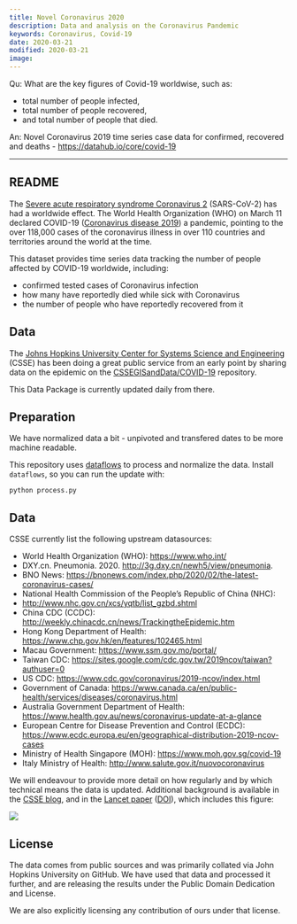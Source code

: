 ```yaml
---
title: Novel Coronavirus 2020
description: Data and analysis on the Coronavirus Pandemic
keywords: Coronavirus, Covid-19
date: 2020-03-21
modified: 2020-03-21
image: 
---
```


Qu: What are the key figures of Covid-19 worldwise, such as:
- total number of people infected,
- total number of people recovered,
- and total number of people that died.

An: Novel Coronavirus 2019 time series case data for confirmed, recovered and deaths - https://datahub.io/core/covid-19

---

## README

The [Severe acute respiratory syndrome Coronavirus 2](https://en.wikipedia.org/wiki/Severe_acute_respiratory_syndrome_coronavirus_2) (SARS-CoV-2) has had a worldwide effect. The World Health Organization (WHO) on March 11 declared COVID-19 ([Coronavirus disease 2019](https://en.wikipedia.org/wiki/Coronavirus_disease_2019)) a pandemic, pointing to the over 118,000 cases of the coronavirus illness in over 110 countries and territories around the world at the time. 

This dataset provides time series data tracking the number of people affected by COVID-19 worldwide, including:

- confirmed tested cases of Coronavirus infection
- how many have reportedly died while sick with Coronavirus
- the number of people who have reportedly recovered from it

## Data

The [Johns Hopkins University Center for Systems Science and Engineering](https://systems.jhu.edu/) (CSSE) has been doing a great public service from an early point by sharing data on the epidemic on the [CSSEGISandData/COVID-19](https://github.com/CSSEGISandData/COVID-19) repository.

This Data Package is currently updated daily from there. 

## Preparation

We have normalized data a bit - unpivoted and transfered dates to be more machine readable.

This repository uses [dataflows](https://github.com/datahq/dataflows) to process and normalize the data. Install `dataflows`, so you can run the update with:

```
python process.py
```

## Data

CSSE currently list the following upstream datasources:

- World Health Organization (WHO): https://www.who.int/
- DXY.cn. Pneumonia. 2020. http://3g.dxy.cn/newh5/view/pneumonia.
- BNO News: https://bnonews.com/index.php/2020/02/the-latest-coronavirus-cases/
- National Health Commission of the People’s Republic of China (NHC):
- http://www.nhc.gov.cn/xcs/yqtb/list_gzbd.shtml
- China CDC (CCDC): http://weekly.chinacdc.cn/news/TrackingtheEpidemic.htm
- Hong Kong Department of Health: https://www.chp.gov.hk/en/features/102465.html
- Macau Government: https://www.ssm.gov.mo/portal/
- Taiwan CDC: https://sites.google.com/cdc.gov.tw/2019ncov/taiwan?authuser=0
- US CDC: https://www.cdc.gov/coronavirus/2019-ncov/index.html
- Government of Canada: https://www.canada.ca/en/public-health/services/diseases/coronavirus.html
- Australia Government Department of Health: https://www.health.gov.au/news/coronavirus-update-at-a-glance
- European Centre for Disease Prevention and Control (ECDC): https://www.ecdc.europa.eu/en/geographical-distribution-2019-ncov-cases
- Ministry of Health Singapore (MOH): https://www.moh.gov.sg/covid-19
- Italy Ministry of Health: http://www.salute.gov.it/nuovocoronavirus

We will endeavour to provide more detail on how regularly and by which technical means the data is updated. Additional background is available in the [CSSE blog](https://systems.jhu.edu/research/public-health/ncov/), and in the [Lancet paper](https://www.thelancet.com/journals/laninf/article/PIIS1473-3099(20)30120-1/fulltext) ([DOI](https://doi.org/10.1016/S1473-3099(20)30120-1)), which includes this figure:

![](https://i.imgur.com/X32lUEU.png)

## License

The data comes from public sources and was primarily collated via John Hopkins University on GitHub. We have used that data and processed it further, and are releasing the results under the Public Domain Dedication and License.

We are also explicitly licensing any contribution of ours under that license.




